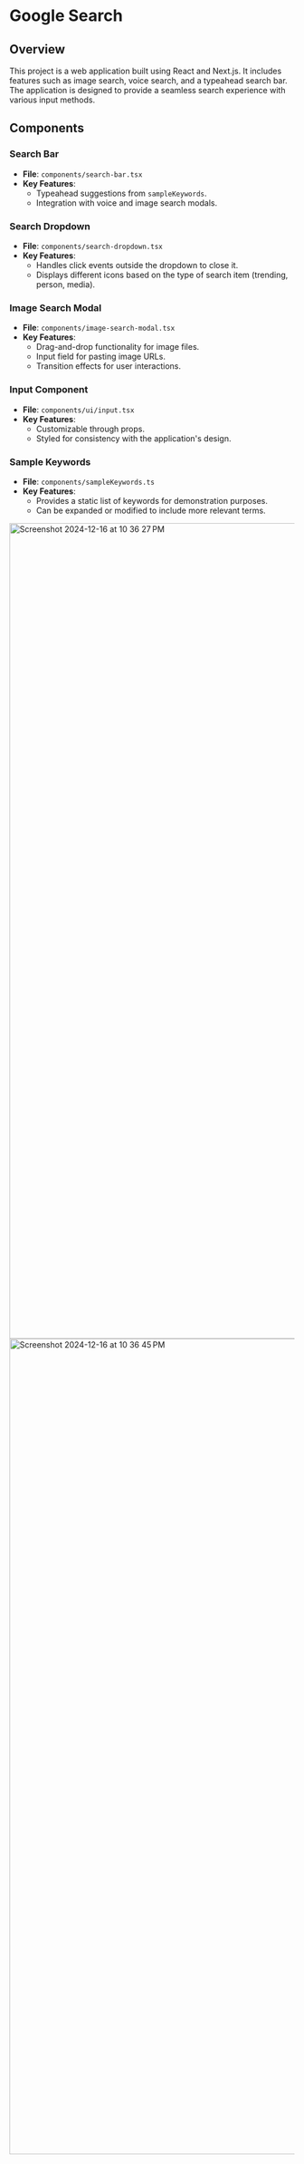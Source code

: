 # Google Search

## Overview

This project is a web application built using React and Next.js. It includes features such as image search, voice search, and a typeahead search bar. The application is designed to provide a seamless search experience with various input methods.

## Components

### Search Bar
- **File**: `components/search-bar.tsx`
- **Key Features**:
  - Typeahead suggestions from `sampleKeywords`.
  - Integration with voice and image search modals.

### Search Dropdown
- **File**: `components/search-dropdown.tsx`
- **Key Features**:
  - Handles click events outside the dropdown to close it.
  - Displays different icons based on the type of search item (trending, person, media).

### Image Search Modal
- **File**: `components/image-search-modal.tsx`
- **Key Features**:
  - Drag-and-drop functionality for image files.
  - Input field for pasting image URLs.
  - Transition effects for user interactions.

### Input Component
- **File**: `components/ui/input.tsx`
- **Key Features**:
  - Customizable through props.
  - Styled for consistency with the application's design.

### Sample Keywords
- **File**: `components/sampleKeywords.ts`
- **Key Features**:
  - Provides a static list of keywords for demonstration purposes.
  - Can be expanded or modified to include more relevant terms.

<img width="1440" alt="Screenshot 2024-12-16 at 10 36 27 PM" src="https://github.com/user-attachments/assets/7f2a3b9c-6804-4622-b29e-48ba3e4ed0b2" />


<img width="1440" alt="Screenshot 2024-12-16 at 10 36 45 PM" src="https://github.com/user-attachments/assets/3ecc4eb2-c26f-48ac-898c-b245404154e9" />
